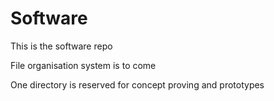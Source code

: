 # Software

This is the software repo

File organisation system is to come

One directory is reserved for concept proving and prototypes
